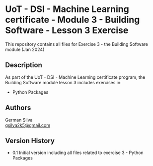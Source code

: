 # UoT - DSI - Machine Learning certificate - Module 3 - Building Software - Lesson 3 Exercise
This repository contains all files for Exercise 3 - the Building Software module (Jan 2024)

## Description

As part of the UoT - DSI - Machine Learning certificate program, the Building Software module lesson 3 includes exercises in:  
* Python Packages

## Authors

German Silva  
gsilva2k5@gmail.com

## Version History

* 0.1 Initial version including all files related to exercise 3 - Python Packages


